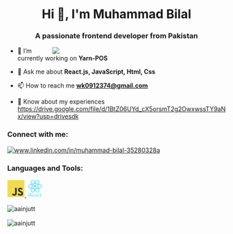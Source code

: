 <h1 align="center">Hi 👋, I'm Muhammad Bilal</h1>
<h3 align="center">A passionate frontend developer from Pakistan</h3>
<img src="https://cdn.dribbble.com/users/1162077/screenshots/3848914/programmer.gif" width="400" align="right">

- 🔭 I’m currently working on **Yarn-POS**

- 💬 Ask me about **React.js, JavaScript, Html, Css**

- 📫 How to reach me **wk0912374@gmail.com**

- 📄 Know about my experiences https://drive.google.com/file/d/1BtZ06UYd_cX5orsmT2g2OwxwssTY9aNx/view?usp=drivesdk

<h3 align="left">Connect with me:</h3>
<p align="left">
<a href="https://linkedin.com/in/www.linkedin.com/in/muhammad-bilal-35280328a" target="blank"><img align="center" src="https://raw.githubusercontent.com/rahuldkjain/github-profile-readme-generator/master/src/images/icons/Social/linked-in-alt.svg" alt="www.linkedin.com/in/muhammad-bilal-35280328a" height="30" width="40" /></a>
</p>

<h3 align="left">Languages and Tools:</h3>
<p align="left"> <a href="https://developer.mozilla.org/en-US/docs/Web/JavaScript" target="_blank" rel="noreferrer"> <img src="https://raw.githubusercontent.com/devicons/devicon/master/icons/javascript/javascript-original.svg" alt="javascript" width="40" height="40"/> </a> <a href="https://reactjs.org/" target="_blank" rel="noreferrer"> <img src="https://raw.githubusercontent.com/devicons/devicon/master/icons/react/react-original-wordmark.svg" alt="react" width="40" height="40"/> </a> </p>

<p><img align="center" src="https://github-readme-stats.vercel.app/api/top-langs?username=aainjutt&show_icons=true&locale=en&layout=compact" alt="aainjutt" /></p>

<p><img align="center" src="https://github-readme-streak-stats.herokuapp.com/?user=aainjutt&" alt="aainjutt" /></p>

